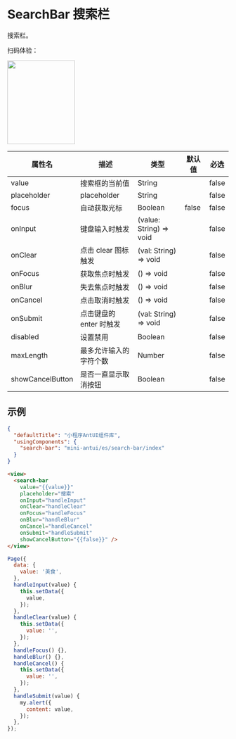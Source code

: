 # SearchBar 搜索栏

搜索栏。

扫码体验：

<img src="https://gw.alipayobjects.com/zos/rmsportal/VtRSLehBBvvrKgQSjOvZ.jpeg" width="154" height="190" />


| 属性名 | 描述 | 类型 | 默认值 | 必选 |
| ---- | ---- | ---- | ---- | ---- |
| value | 搜索框的当前值 | String |  | false |
| placeholder | placeholder | String | | false |
| focus | 自动获取光标 | Boolean | false | false |
| onInput | 键盘输入时触发 | (value: String) => void | | false |
| onClear | 点击 clear 图标触发 | (val: String) => void | | false |
| onFocus | 获取焦点时触发 | () => void | | false |
| onBlur | 失去焦点时触发 | () => void | | false |
| onCancel | 点击取消时触发 | () => void | | false |
| onSubmit | 点击键盘的 enter 时触发 | (val: String) => void | | false |
| disabled | 设置禁用 | Boolean | | false |
| maxLength | 最多允许输入的字符个数 | Number | | false |
| showCancelButton | 是否一直显示取消按钮 | Boolean | | false |

## 示例

```json
{
  "defaultTitle": "小程序AntUI组件库",
  "usingComponents": {
    "search-bar": "mini-antui/es/search-bar/index"
  }
}
```

```html
<view>
  <search-bar
    value="{{value}}"
    placeholder="搜索"
    onInput="handleInput"
    onClear="handleClear"
    onFocus="handleFocus"
    onBlur="handleBlur"
    onCancel="handleCancel"
    onSubmit="handleSubmit"
    showCancelButton="{{false}}" />
</view>
```

```javascript
Page({
  data: {
    value: '美食',
  },
  handleInput(value) {
    this.setData({
      value,
    });
  },
  handleClear(value) {
    this.setData({
      value: '',
    });
  },
  handleFocus() {},
  handleBlur() {},
  handleCancel() {
    this.setData({
      value: '',
    });
  },
  handleSubmit(value) {
    my.alert({
      content: value,
    });
  },
});
```
